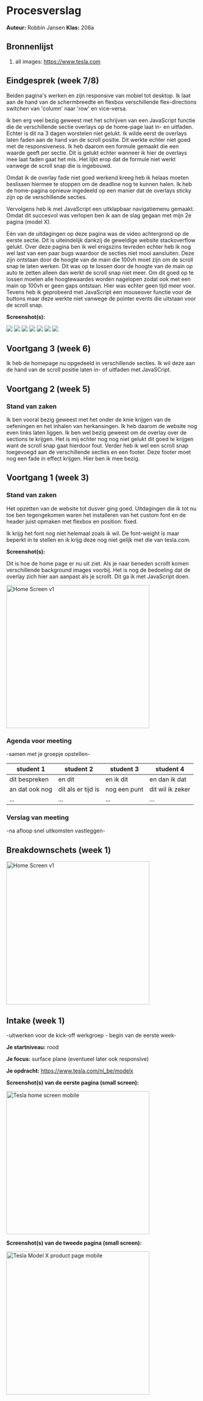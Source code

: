 # Procesverslag
**Auteur:** Robbin Jansen
**Klas:** 206a


## Bronnenlijst
1. all images: https://www.tesla.com


## Eindgesprek (week 7/8)

Beiden pagina's werken en zijn responsive van mobiel tot desktop. 
Ik laat aan de hand van de schermbreedte en flexbox verschillende flex-directions switchen van 'column' naar 'row' en vice-versa.

Ik ben erg veel bezig geweest met het schrijven van een JavaScript functie die de verschillende sectie overlays op de home-page laat in- en uitfaden. Echter is dit na 3 dagen worstelen niet gelukt. Ik wilde eerst de overlays laten faden aan de hand van de scroll positie. Dit werkte echter niet goed met de responsiveness. Ik heb daarom een formule gemaakt die een waarde geeft per sectie. Dit is gelukt echter wanneer ik hier de overlays mee laat faden gaat het mis. Het lijkt erop dat de formule niet werkt vanwege de scroll snap die is ingebouwd.

Omdat ik de overlay fade niet goed werkend kreeg heb ik helaas moeten beslissen hiermee te stoppen om de deadline nog te kunnen halen. Ik heb de home-pagina opnieuw ingedeeld op een manier dat de overlays sticky zijn op de verschillende secties.

Vervolgens heb ik met JavaScript een uitklapbaar navigatiemenu gemaakt.
Omdat dit succesvol was verlopen ben ik aan de slag gegaan met mijn 2e pagina (model X).

Eén van de uitdagingen op deze pagina was de video achtergrond op de eerste sectie. Dit is uiteindelijk dankzij de geweldige website stackoverflow gelukt.
Over deze pagina ben ik wel enigszins tevreden echter heb ik nog wel last van een paar bugs waardoor de secties niet mooi aansluiten. Deze zijn ontstaan door de hoogte van de main die 100vh moet zijn om de scroll snap te laten werken. Dit was op te lossen door de  hoogte van de main op auto te zetten alleen dan werkt de scroll snap niet meer. Om dit goed op te lossen moeten alle hoogtewaardes worden nagelopen zodat ook met een main op 100vh er geen gaps ontstaan. Hier was echter geen tijd meer voor. Tevens heb ik geprobeerd met JavaScript een mouseover functie voor de buttons maar deze werkte niet vanwege de pointer events die uitstaan voor de scroll snap. 


**Screenshot(s):**

<img src="images/h1.JPG">
<img src="images/h2.JPG">
<img src="images/h3.JPG">
<img src="images/m1.JPG">
<img src="images/m2.JPG">
<img src="images/m3.JPG">
<img src="images/m4.JPG">

## Voortgang 3 (week 6)

Ik heb de homepage nu opgedeeld in verschillende secties. Ik wil deze aan de hand van de scroll positie laten in- of uitfaden met
JavaSCript.



## Voortgang 2 (week 5)

### Stand van zaken

Ik ben vooral bezig geweest met het onder de knie krijgen van de oefeningen en het inhalen van herkansingen. Ik heb daarom de website nog even links laten liggen. Ik ben wel bezig geweest om de overlay over de sections te krijgen. Het is mij echter nog nog niet gelukt dit goed te krijgen want de scroll snap gaat hierdoor fout. Verder heb ik wel een scroll snap toegevoegd aan de verschillende secties en een footer. Deze footer moet nog een fade in effect krijgen. Hier ben ik mee bezig.


## Voortgang 1 (week 3)

### Stand van zaken

Het opzetten van de website tot dusver ging goed. Uitdagingen die ik tot nu toe ben tegengekomen waren het installeren van het custom font en de header juist opmaken met flexbox en position: fixed.

Ik krijg het font nog niet helemaal zoals ik wil. De font-weight is maar beperkt in te stellen en ik krijg deze nog niet gelijk met die van tesla.com.

**Screenshot(s):**

Dit is hoe de home page er nu uit ziet. Als je naar beneden scrollt komen verschillende background images voorbij. Het is nog de bedoeling dat de overlay zich hier aan aanpast als je scrollt. Dit ga ik met JavaScript doen.

<img src="images/week3update1.JPG" width="375px" alt="Home Screen v1">

### Agenda voor meeting

-samen met je groepje opstellen-

| student 1      | student 2          | student 3    | student 4        |
| ---            | ---                | ---          | ---              |
| dit bespreken  | en dit             | en ik dit    | en dan ik dat    |
| an dat ook nog | dit als er tijd is | nog een punt | dit wil ik zeker |
| ...            | ...                | ...          | ...              |

### Verslag van meeting

-na afloop snel uitkomsten vastleggen-



## Breakdownschets (week 1)

<img src="images/tesla-analyse.jpg" width="375px" alt="Home Screen v1">



## Intake (week 1)
-uitwerken voor de kick-off werkgroep - begin van de eerste week-

**Je startniveau:** rood

**Je focus:** surface plane (eventueel later ook responsive)

**Je opdracht:** https://www.tesla.com/nl_be/modelx

**Screenshot(s) van de eerste pagina (small screen):**

<img src="images/tesla-home-small.JPG" width="375px" alt="Tesla home screen mobile">

**Screenshot(s) van de tweede pagina (small screen):**

<img src="images/tesla-modelx-small.JPG" width="375px" alt="Tesla Model X product page mobile">
